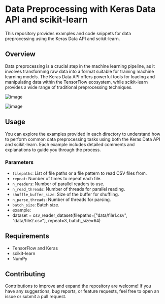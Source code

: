 # Data Preprocessing with Keras Data API and scikit-learn

This repository provides examples and code snippets for data preprocessing using the Keras Data API and scikit-learn.

## Overview

Data preprocessing is a crucial step in the machine learning pipeline, as it involves transforming raw data into a format suitable for training machine learning models. The Keras Data API offers powerful tools for loading and manipulating data within the TensorFlow ecosystem, while scikit-learn provides a wide range of traditional preprocessing techniques.

![image](https://github.com/guina12/deep_learning_preprocessing_data/assets/115325442/6aebf9a4-14cd-4195-8ba3-ff6ac99a8d61)

![image](https://github.com/guina12/deep_learning_preprocessing_data/assets/115325442/fcbd4f18-7f62-479f-99de-f1d2c8351e38)

## Usage

You can explore the examples provided in each directory to understand how to perform common data preprocessing tasks using both the Keras Data API and scikit-learn. Each example includes detailed comments and explanations to guide you through the process.


### Parameters
- `filepaths`: List of file paths or a file pattern to read CSV files from.
- `repeat`: Number of times to repeat each file.
- `n_readers`: Number of parallel readers to use.
- `n_read_threads`: Number of threads for parallel reading.
- `shuffle_buffer_size`: Size of the buffer for shuffling.
- `n_parse_threads`: Number of threads for parsing.
- `batch_size`: Batch size.
- example:
- dataset = csv_reader_dataset(filepaths=["data/file1.csv", "data/file2.csv"], 
                             repeat=3, 
                             batch_size=64)


## Requirements

- TensorFlow and Keras
- scikit-learn
- NumPy

## Contributing

Contributions to improve and expand the repository are welcome! If you have any suggestions, bug reports, or feature requests, feel free to open an issue or submit a pull request.

